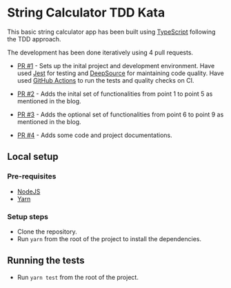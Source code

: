 # String Calculator TDD Kata

This basic string calculator app has been built using [TypeScript](https://www.typescriptlang.org/) following the TDD approach.

The development has been done iteratively using 4 pull requests.
- [PR #1](https://github.com/anto-christo/string-calculator-tdd-kata/pull/1) - Sets up the inital project and development environment. Have used [Jest](https://jestjs.io/) for testing and [DeepSource](https://deepsource.com/) for maintaining code quality. Have used [GitHub Actions](https://github.com/features/actions) to run the tests and quality checks on CI.

- [PR #2](https://github.com/anto-christo/string-calculator-tdd-kata/pull/2) - Adds the inital set of functionalities from point 1 to point 5 as mentioned in the blog.

- [PR #3](https://github.com/anto-christo/string-calculator-tdd-kata/pull/3) - Adds the optional set of functionalities from point 6 to point 9 as mentioned in the blog.

- [PR #4](https://github.com/anto-christo/string-calculator-tdd-kata/pull/4) - Adds some code and project documentations.

## Local setup
### Pre-requisites
 - [NodeJS](https://nodejs.org/en/download)
 - [Yarn](https://classic.yarnpkg.com/lang/en/docs/install/#mac-stable)

### Setup steps
- Clone the repository.
- Run `yarn` from the root of the project to install the dependencies.

## Running the tests
- Run `yarn test` from the root of the project.
